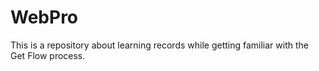 # WebPro
This is a repository about learning records while getting familiar with the Get Flow process.
